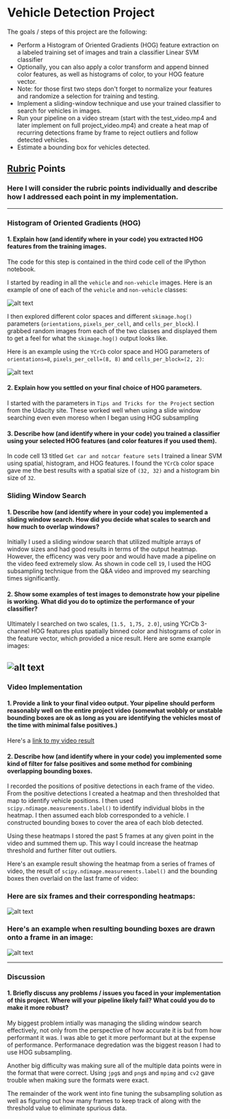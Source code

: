 # Vehicle Detection Project

The goals / steps of this project are the following:

* Perform a Histogram of Oriented Gradients (HOG) feature extraction on a labeled training set of images and train a classifier Linear SVM classifier
* Optionally, you can also apply a color transform and append binned color features, as well as histograms of color, to your HOG feature vector. 
* Note: for those first two steps don't forget to normalize your features and randomize a selection for training and testing.
* Implement a sliding-window technique and use your trained classifier to search for vehicles in images.
* Run your pipeline on a video stream (start with the test_video.mp4 and later implement on full project_video.mp4) and create a heat map of recurring detections frame by frame to reject outliers and follow detected vehicles.
* Estimate a bounding box for vehicles detected.

[//]: # (Image References)
[image1]: ./examples/car_not_car.png
[image2]: ./examples/HOG_example.jpg
[image3]: ./examples/sliding_windows.jpg
[image4]: ./output_images/window_img1.png
[image5]: ./output_images/window_heatmap.png
[image6]: ./examples/labels_map.png
[image7]: ./output_images/Example_Bounded_Box.png
[video1]: ./project_video.mp4

## [Rubric](https://review.udacity.com/#!/rubrics/513/view) Points
### Here I will consider the rubric points individually and describe how I addressed each point in my implementation.  

---

### Histogram of Oriented Gradients (HOG)

#### 1. Explain how (and identify where in your code) you extracted HOG features from the training images.

The code for this step is contained in the third code cell of the IPython notebook.  

I started by reading in all the `vehicle` and `non-vehicle` images.  Here is an example of one of each of the `vehicle` and `non-vehicle` classes:

![alt text][image1]

I then explored different color spaces and different `skimage.hog()` parameters (`orientations`, `pixels_per_cell`, and `cells_per_block`).  I grabbed random images from each of the two classes and displayed them to get a feel for what the `skimage.hog()` output looks like.

Here is an example using the `YCrCb` color space and HOG parameters of `orientations=8`, `pixels_per_cell=(8, 8)` and `cells_per_block=(2, 2)`:


![alt text][image2]

#### 2. Explain how you settled on your final choice of HOG parameters.

I started with the parameters in `Tips and Tricks for the Project` section from the Udacity site. These worked well when using a slide window searching even even moreso when I began using HOG subsampling

#### 3. Describe how (and identify where in your code) you trained a classifier using your selected HOG features (and color features if you used them).

In code cell 13 titled `Get car and notcar feature sets` I trained a linear SVM using spatial, histogram, and HOG features. I found the `YCrCb` color space gave me the best results with a spatial size of `(32, 32)` and a histogram bin size of `32`.

### Sliding Window Search

#### 1. Describe how (and identify where in your code) you implemented a sliding window search.  How did you decide what scales to search and how much to overlap windows?

Initially I used a sliding window search that utilized multiple arrays of window sizes and had good results in terms of the output heatmap. However, the efficency was very poor and would have made a pipeline on the video feed extremely slow. As shown in code cell `19`, I used the HOG subsampling technique from the Q&A video and improved my searching times significantly.

#### 2. Show some examples of test images to demonstrate how your pipeline is working.  What did you do to optimize the performance of your classifier?

Ultimately I searched on two scales, `[1.5, 1,75, 2.0]`, using YCrCb 3-channel HOG features plus spatially binned color and histograms of color in the feature vector, which provided a nice result.  Here are some example images:

![alt text][image4]
---

### Video Implementation

#### 1. Provide a link to your final video output.  Your pipeline should perform reasonably well on the entire project video (somewhat wobbly or unstable bounding boxes are ok as long as you are identifying the vehicles most of the time with minimal false positives.)
Here's a [link to my video result](./project_video_output.mp4)


#### 2. Describe how (and identify where in your code) you implemented some kind of filter for false positives and some method for combining overlapping bounding boxes.

I recorded the positions of positive detections in each frame of the video.  From the positive detections I created a heatmap and then thresholded that map to identify vehicle positions.  I then used `scipy.ndimage.measurements.label()` to identify individual blobs in the heatmap.  I then assumed each blob corresponded to a vehicle.  I constructed bounding boxes to cover the area of each blob detected.

Using these heatmaps I stored the past 5 frames at any given point in the video and summed them up. This way I could increase the heatmap threshold and further filter out outliers.  

Here's an example result showing the heatmap from a series of frames of video, the result of `scipy.ndimage.measurements.label()` and the bounding boxes then overlaid on the last frame of video:

### Here are six frames and their corresponding heatmaps:

![alt text][image5]

### Here's an example when resulting bounding boxes are drawn onto a frame in an image:
![alt text][image7]



---

### Discussion

#### 1. Briefly discuss any problems / issues you faced in your implementation of this project.  Where will your pipeline likely fail?  What could you do to make it more robust?

My biggest problem intially was managing the sliding window search effectively, not only from the perspective of how accurate it is but from how performant it was. I was able to get it more performant but at the expense of performance. Performanace degredation was the biggest reason I had to use HOG subsampling.

Another big difficulty was making sure all of the multiple data points were in the format that were correct. Using `jpg`s and `png`s and `mpimg` and `cv2` gave trouble when making sure the formats were exact.

The remainder of the work went into fine tuning the subsampling solution as well as figuring out how many frames to keep track of along with the threshold value to eliminate spurious data.

